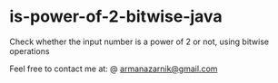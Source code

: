 # is-power-of-2-bitwise-java
Check whether the input number is a power of 2 or not, using bitwise operations


Feel free to contact me at:
@ armanazarnik@gmail.com
